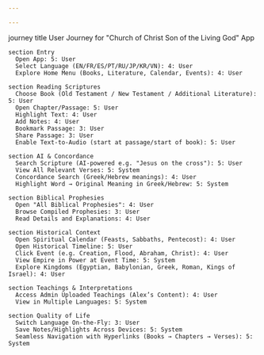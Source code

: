 ```yaml
---

---
```


journey
    title User Journey for "Church of Christ Son of the Living God" App

    section Entry
      Open App: 5: User
      Select Language (EN/FR/ES/PT/RU/JP/KR/VN): 4: User
      Explore Home Menu (Books, Literature, Calendar, Events): 4: User

    section Reading Scriptures
      Choose Book (Old Testament / New Testament / Additional Literature): 5: User
      Open Chapter/Passage: 5: User
      Highlight Text: 4: User
      Add Notes: 4: User
      Bookmark Passage: 3: User
      Share Passage: 3: User
      Enable Text-to-Audio (start at passage/start of book): 5: User

    section AI & Concordance
      Search Scripture (AI-powered e.g. "Jesus on the cross"): 5: User
      View All Relevant Verses: 5: System
      Concordance Search (Greek/Hebrew meanings): 4: User
      Highlight Word → Original Meaning in Greek/Hebrew: 5: System

    section Biblical Prophesies
      Open "All Biblical Prophesies": 4: User
      Browse Compiled Prophesies: 3: User
      Read Details and Explanations: 4: User

    section Historical Context
      Open Spiritual Calendar (Feasts, Sabbaths, Pentecost): 4: User
      Open Historical Timeline: 5: User
      Click Event (e.g. Creation, Flood, Abraham, Christ): 4: User
      View Empire in Power at Event Time: 5: System
      Explore Kingdoms (Egyptian, Babylonian, Greek, Roman, Kings of Israel): 4: User

    section Teachings & Interpretations
      Access Admin Uploaded Teachings (Alex’s Content): 4: User
      View in Multiple Languages: 5: System

    section Quality of Life
      Switch Language On-the-Fly: 3: User
      Save Notes/Highlights Across Devices: 5: System
      Seamless Navigation with Hyperlinks (Books → Chapters → Verses): 5: System
